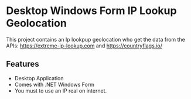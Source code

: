 # Desktop Windows Form IP Lookup Geolocation
This project contains an Ip lookpup geolocation who get the data from the APIs: https://extreme-ip-lookup.com and https://countryflags.io/

## Features

* Desktop Application
* Comes with .NET Windows Form 
* You must to use an IP real on internet. 